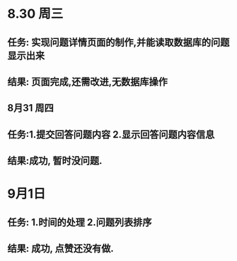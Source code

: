 # 8.30 周三
## 任务: 实现问题详情页面的制作,并能读取数据库的问题显示出来
## 结果: 页面完成,还需改进,无数据库操作


## 8月31 周四

## 任务:1.提交回答问题内容  2.显示回答问题内容信息
## 结果:成功, 暂时没问题.



# 9月1日

## 任务: 1.时间的处理 2.问题列表排序
## 结果: 成功, 点赞还没有做.
